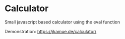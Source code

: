 # Calculator
Small javascript based calculator using the eval function

Demonstration: https://jkamue.de/calculator/
